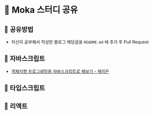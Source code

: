 # 📖 Moka 스터디 공유

## 📢 공유방법
* 자신이 공부해서 작성한 블로그 해당글을 `README.md` 에 추가 후 Pull Request

## 📁 자바스크립트
* [객체지향 프로그래밍을 자바스크립트로 해보기 - 제이든](https://velog.io/@jayden/Object-Oriented-Programming-in-Javascript)

## 📁 타입스크립트

## 📁 리액트
